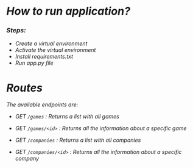 # _How to run application?_

### _Steps:_

- _Create a virtual environment_
- _Activate the virtual environment_
- _Install requirements.txt_
- _Run app.py file_

# _Routes_

_The available endpoints are:_

- _GET `/games` : Returns a list with all games_

- _GET `/games/<id>` : Returns all the information about a specific game_
- _GET `/companies` : Returns a list with all companies_
- _GET `/companies/<id>` : Returns all the information about a specific company_
